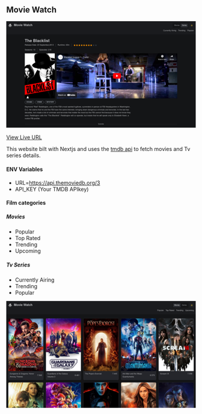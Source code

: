 ## Movie Watch

![screenshot 2](/public/images/screenshots/screenshot2.png)

[View Live URL]("https://movie-watch-zeta.vercel.app/")

This website bilt with Nextjs and uses the [tmdb api]("https://developers.themoviedb.org/3/getting-started/introduction") to fetch movies and Tv series details.

#### ENV Variables

- URL=https://api.themoviedb.org/3
- API_KEY (Your TMDB APIkey)

#### Film categories

##### Movies

- Popular
- Top Rated
- Trending
- Upcoming

##### Tv Series

- Currently Airing
- Trending
- Popular

![screenshot 1](/public/images/screenshots/screenshot1.png)
